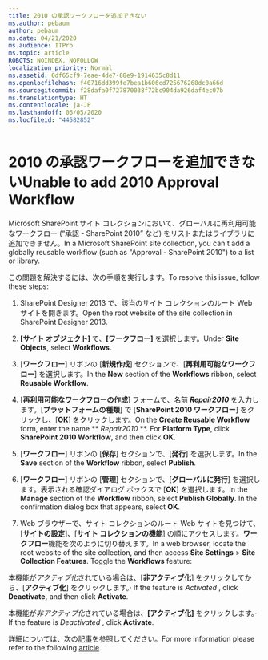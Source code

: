 ```yaml
---
title: 2010 の承認ワークフローを追加できない
ms.author: pebaum
author: pebaum
ms.date: 04/21/2020
ms.audience: ITPro
ms.topic: article
ROBOTS: NOINDEX, NOFOLLOW
localization_priority: Normal
ms.assetid: 0df65cf9-7eae-4de7-88e9-1914635c8d11
ms.openlocfilehash: f40716dd399fe7bea1b606cd725676268dc0a66d
ms.sourcegitcommit: f28dafa0f727870038f72bc904da926daf4ec07b
ms.translationtype: HT
ms.contentlocale: ja-JP
ms.lasthandoff: 06/05/2020
ms.locfileid: "44582852"
---
```

# <a name="unable-to-add-2010-approval-workflow"></a><span data-ttu-id="9bcf0-102">2010 の承認ワークフローを追加できない</span><span class="sxs-lookup"><span data-stu-id="9bcf0-102">Unable to add 2010 Approval Workflow</span></span>

<span data-ttu-id="9bcf0-103">Microsoft SharePoint サイト コレクションにおいて、グローバルに再利用可能なワークフロー (“承認 - SharePoint 2010” など) をリストまたはライブラリに追加できません。</span><span class="sxs-lookup"><span data-stu-id="9bcf0-103">In a Microsoft SharePoint site collection, you can't add a globally reusable workflow (such as "Approval - SharePoint 2010") to a list or library.</span></span>
  
<span data-ttu-id="9bcf0-104">この問題を解決するには、次の手順を実行します。</span><span class="sxs-lookup"><span data-stu-id="9bcf0-104">To resolve this issue, follow these steps:</span></span> 
  
1. <span data-ttu-id="9bcf0-105">SharePoint Designer 2013 で、該当のサイト コレクションのルート Web サイトを開きます。</span><span class="sxs-lookup"><span data-stu-id="9bcf0-105">Open the root website of the site collection in SharePoint Designer 2013.</span></span>
  
2. <span data-ttu-id="9bcf0-106">**[サイト オブジェクト]** で、**[ワークフロー]** を選択します。</span><span class="sxs-lookup"><span data-stu-id="9bcf0-106">Under **Site Objects**, select **Workflows**.</span></span> 
  
3. <span data-ttu-id="9bcf0-107">[**ワークフロー**] リボンの [**新規作成**] セクションで、[**再利用可能なワークフロー**] を選択します。</span><span class="sxs-lookup"><span data-stu-id="9bcf0-107">In the **New** section of the **Workflows** ribbon, select **Reusable Workflow**.</span></span> 
  
4. <span data-ttu-id="9bcf0-p101">[**再利用可能なワークフローの作成**] フォームで、名前 ***Repair2010*** を入力します。[**プラットフォームの種類**] で [**SharePoint 2010 ワークフロー**] をクリックし、[**OK**] をクリックします。</span><span class="sxs-lookup"><span data-stu-id="9bcf0-p101">On the **Create Reusable Workflow** form, enter the name \*\* *Repair2010* \*\*. For **Platform Type**, click **SharePoint 2010 Workflow**, and then click **OK**.</span></span> 
  
1. <span data-ttu-id="9bcf0-110">[**ワークフロー**] リボンの [**保存**] セクションで、[**発行**] を選択します。</span><span class="sxs-lookup"><span data-stu-id="9bcf0-110">In the **Save** section of the **Workflow** ribbon, select **Publish**.</span></span> 
  
2. <span data-ttu-id="9bcf0-p102">[**ワークフロー**] リボンの [**管理**] セクションで、[**グローバルに発行**] を選択します。表示される確認ダイアログ ボックスで [**OK**] を選択します。</span><span class="sxs-lookup"><span data-stu-id="9bcf0-p102">In the **Manage** section of the **Workflow** ribbon, select **Publish Globally**. In the confirmation dialog box that appears, select **OK**.</span></span> 
  
3. <span data-ttu-id="9bcf0-p103">Web ブラウザーで、サイト コレクションのルート Web サイトを見つけて、[**サイトの設定**]、[**サイト コレクションの機能**] の順にアクセスします。**ワークフロー**機能を次のように切り替えます。</span><span class="sxs-lookup"><span data-stu-id="9bcf0-p103">In a web browser, locate the root website of the site collection, and then access **Site Settings** \> **Site Collection Features**. Toggle the **Workflows** feature:</span></span> 
  
<span data-ttu-id="9bcf0-115">本機能が*アクティブ化*されている場合は、[**非アクティブ化**] をクリックしてから、[**アクティブ化**] をクリックします。</span><span class="sxs-lookup"><span data-stu-id="9bcf0-115">· If the feature is  *Activated*  , click **Deactivate,** and then click **Activate**.</span></span> 
  
<span data-ttu-id="9bcf0-116">本機能が*非アクティブ化*されている場合は、**[アクティブ化]** をクリックします。</span><span class="sxs-lookup"><span data-stu-id="9bcf0-116">· If the feature is  *Deactivated*  , click **Activate**.</span></span> 
  
<span data-ttu-id="9bcf0-117">詳細については、次の[記事](https://go.microsoft.com/fwlink/?linkid=2047770&amp;clcid=0x409)を参照してください。</span><span class="sxs-lookup"><span data-stu-id="9bcf0-117">For more information please refer to the following [article](https://go.microsoft.com/fwlink/?linkid=2047770&amp;clcid=0x409).</span></span>
  

